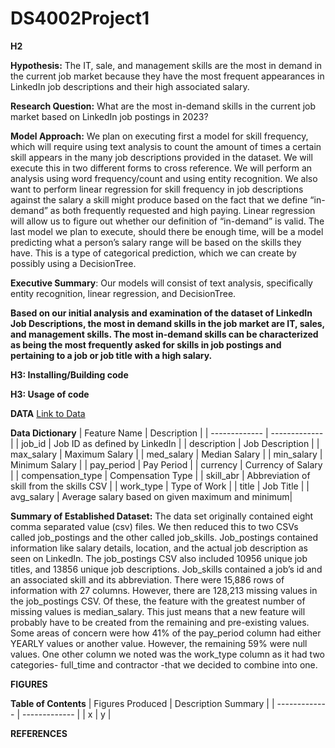 # DS4002Project1
**H2**

**Hypothesis:** The IT, sale, and management skills are the most in demand in the current job market because they have the most frequent appearances in LinkedIn job descriptions and their high associated salary.

**Research Question:** What are the most in-demand skills in the current job market based on LinkedIn job postings in 2023? 

**Model Approach:** We plan on executing first a model for skill frequency, which will require using text analysis to count the amount of times a certain skill appears in the many job descriptions provided in the dataset. We will execute this in two different forms to cross reference. We will perform an analysis using word frequency/count and using entity recognition. We also want to perform linear regression for skill frequency in job descriptions against the salary a skill might produce based on the fact that we define “in-demand” as both frequently requested and high paying. Linear regression will allow us to figure out whether our definition of “in-demand” is valid. The last model we plan to execute, should there be enough time, will be a model predicting what a person’s salary range will be based on the skills they have. This is a type of categorical prediction, which we can create by possibly using a DecisionTree. 

**Executive Summary**: Our models will consist of text analysis, specifically entity recognition, linear regression, and DecisionTree.

**Based on our initial analysis and examination of the dataset of LinkedIn Job Descriptions, the most in demand skills in the job market are IT, sales, and management skills.
The most in-demand skills can be characterized as being the most frequently asked for skills in job postings and pertaining to a job or job title with a high salary.**


**H3: Installing/Building code**

**H3: Usage of code**

**DATA**
[Link to Data](https://www.kaggle.com/datasets/arshkon/linkedin-job-postings)

**Data Dictionary**
| Feature Name  | Description |
| ------------- | ------------- |
| job_id  | Job ID as defined by LinkedIn  |
| description  | Job Description |
| max_salary  | Maximum Salary  |
| med_salary  | Median Salary  |
| min_salary  | Minimum Salary  |
| pay_period  | Pay Period  |
| currency    | Currency of Salary  |
| compensation_type  | Compensation Type  |
| skill_abr  | Abbreviation of skill from the skills CSV  |
| work_type  | Type of Work  |
| title  | Job Title  |
| avg_salary  | Average salary based on given maximum and minimum|

**Summary of Established Dataset:** The data set originally contained eight comma separated value (csv) files. We then reduced this to two CSVs called job_postings and the other called job_skills. Job_postings contained information like salary details, location, and the actual job description as seen on LinkedIn. The job_postings CSV also included 10956 unique job titles, and 13856 unique job descriptions. Job_skills contained a job’s id and an associated skill and its abbreviation. There were 15,886 rows of information with 27 columns. However, there are 128,213 missing values in the job_postings CSV. Of these, the feature with the greatest number of missing values is median_salary. This just means that a new feature will probably have to be created from the remaining and pre-existing values. Some areas of concern were how 41% of the pay_period column had either YEARLY values or another value. However, the remaining 59% were null values. One other column we noted was the work_type column as it had two categories- full_time and contractor -that we decided to combine into one. 


**FIGURES**

**Table of Contents**
| Figures Produced  | Description Summary |
| ------------- | ------------- |
| x  | y  |

**REFERENCES**
